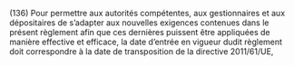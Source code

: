 (136) Pour permettre aux autorités compétentes, aux gestionnaires et aux dépositaires de s’adapter aux nouvelles exigences contenues dans le présent règlement afin que ces dernières puissent être appliquées de manière effective et efficace, la date d’entrée en vigueur dudit règlement doit correspondre à la date de transposition de la directive 2011/61/UE,